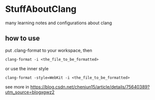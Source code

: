 # StuffAboutClang
many learning notes and configurations about clang

## how to use
put .clang-format to your workspace, then

```
clang-format -i <the_file_to_be_formatted>
```

or use the inner style

```
clang-format -style=WebKit -i <the_file_to_be_formatted>
```

see more in https://blog.csdn.net/chenjun15/article/details/75640389?utm_source=blogxgwz2
